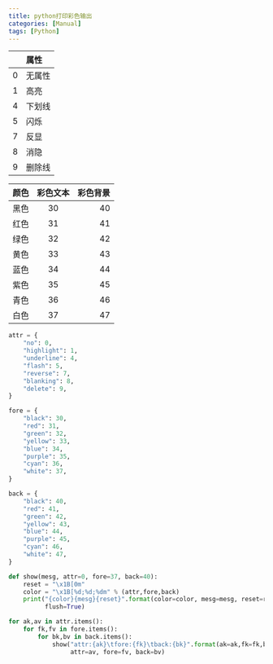 ```yaml
---
title: python打印彩色输出
categories: [Manual]
tags: [Python]
---
```


|   | 属性 |
|:--|:-----|
| 0 |无属性|
| 1 |高亮  |
| 4 |下划线|
| 5 |闪烁  |
| 7 |反显  |
| 8 |消隐  |
| 9 |删除线|

|颜色| 彩色文本 |  彩色背景 |
|:---|:--------:|----------:|
|黑色|    30    |    40     |
|红色|    31    |    41     |
|绿色|    32    |    42     |
|黄色|    33    |    43     |
|蓝色|    34    |    44     |
|紫色|    35    |    45     |
|青色|    36    |    46     |
|白色|    37    |    47     |

``` python
attr = {
    "no": 0,
    "highlight": 1,
    "underline": 4,
    "flash": 5,
    "reverse": 7,
    "blanking": 8,
    "delete": 9,
}

fore = {
    "black": 30,
    "red": 31,
    "green": 32,
    "yellow": 33,
    "blue": 34,
    "purple": 35,
    "cyan": 36,
    "white": 37,
}

back = {
    "black": 40,
    "red": 41,
    "green": 42,
    "yellow": 43,
    "blue": 44,
    "purple": 45,
    "cyan": 46,
    "white": 47,
}

def show(mesg, attr=0, fore=37, back=40):
    reset = "\x1B[0m"
    color = "\x1B[%d;%d;%dm" % (attr,fore,back)  
    print("{color}{mesg}{reset}".format(color=color, mesg=mesg, reset=reset), 
          flush=True)

for ak,av in attr.items():
    for fk,fv in fore.items():
        for bk,bv in back.items():
            show("attr:{ak}\tfore:{fk}\tback:{bk}".format(ak=ak,fk=fk,bk=bk), 
                 attr=av, fore=fv, back=bv)
```
